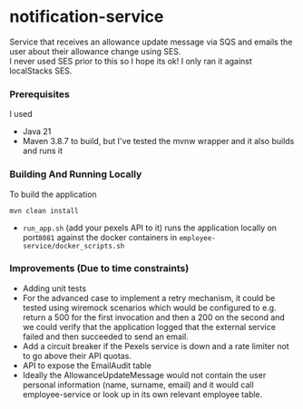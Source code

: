 # notification-service
Service that receives an allowance update message via SQS and emails the user about their allowance change using SES.  
I never used SES prior to this so I hope its ok! I only ran it against localStacks SES.

### Prerequisites
I used
- Java 21
- Maven 3.8.7 to build, but I've tested the mvnw wrapper and it also builds and runs it

### Building And Running Locally
To build the application
```shell
mvn clean install
```
- `run_app.sh` (add your pexels API to it) runs the application locally on port`8081` against the docker containers in `employee-service/docker_scripts.sh`

### Improvements (Due to time constraints)
- Adding unit tests
- For the advanced case to implement a retry mechanism, it could be tested using wiremock scenarios which would be configured to e.g. return a 500 for the first invocation and then a 200 on the second and we could verify that the application logged that the external service failed and then succeeded to send an email.
- Add a circuit breaker if the Pexels service is down and a rate limiter not to go above their API quotas.
- API to expose the EmailAudit table
- Ideally the AllowanceUpdateMessage would not contain the user personal information (name, surname, email) and it would call employee-service or look up in its own relevant employee table.